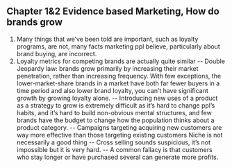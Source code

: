 ## Chapter 1&2 Evidence based Marketing, How do brands grow
1. Many things that we’ve been told are important, such as loyalty programs, are not, many facts marketing ppl believe, particularly about brand buying, are incorrect.
2. Loyalty metrics for competing brands are actually quite similar
-- Double Jeopardy law: brands grow primarily by increasing their market penetration, rather than increasing frequency. With few exceptions, the lower-market-share brands in a market have both far fewer buyers in a time period and also lower brand loyalty, you can’t have significant growth by growing loyalty alone.
-- Introducing new uses of a product as a strategy to grow is extremely difficult as it’s hard to change ppl’s habits, and it’s hard to build non-obvious mental structures, and few brands have the budget to change how the population thinks about a product category.
-- Campaigns targeting acquiring new customers are way more effective than those targeting existing customers
Niche is not necessarily a good thing
-- Cross selling sounds suspicious, it’s not impossible but it is very hard.
-- A common fallacy is that customers who stay longer or have purchased several can generate more profits.




